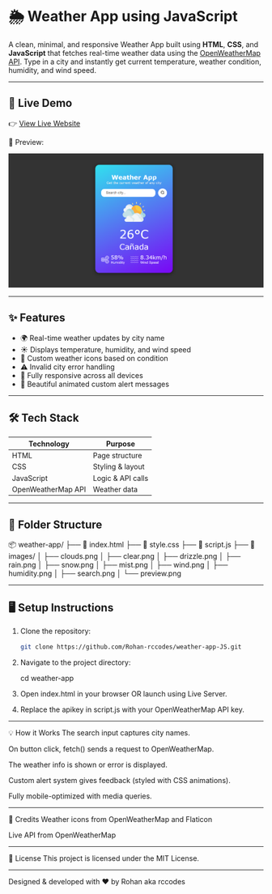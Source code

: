 # 🌦️ Weather App using JavaScript

A clean, minimal, and responsive Weather App built using **HTML**, **CSS**, and **JavaScript** that fetches real-time weather data using the [OpenWeatherMap API](https://openweathermap.org/api). Type in a city and instantly get current temperature, weather condition, humidity, and wind speed.

---

## 🔗 Live Demo

👉 [View Live Website](https://rohan-rccodes.github.io/weather-app/)
  
📸 Preview:

![Weather App Preview](images/preview.png)

---

## ✨ Features

- 🌍 Real-time weather updates by city name  
- ☀️ Displays temperature, humidity, and wind speed  
- 🎯 Custom weather icons based on condition  
- ⚠️ Invalid city error handling  
- 📱 Fully responsive across all devices  
- 🔔 Beautiful animated custom alert messages

---

## 🛠️ Tech Stack

| Technology | Purpose |
|------------|---------|
| HTML       | Page structure |
| CSS        | Styling & layout |
| JavaScript | Logic & API calls |
| OpenWeatherMap API | Weather data |

---

## 📁 Folder Structure

📦 weather-app/
├── 📄 index.html
├── 🎨 style.css
├── 📜 script.js
├── 📁 images/
│ ├── clouds.png
│ ├── clear.png
│ ├── drizzle.png
│ ├── rain.png
│ ├── snow.png
│ ├── mist.png
│ ├── wind.png
│ ├── humidity.png
│ ├── search.png
│ └── preview.png

---

## 🖥️ Setup Instructions

1. Clone the repository:
   ```bash
   git clone https://github.com/Rohan-rccodes/weather-app-JS.git

2. Navigate to the project directory:

    cd weather-app

3. Open index.html in your browser OR launch using Live Server.

4. Replace the apikey in script.js with your OpenWeatherMap API key.

---

💡 How it Works
The search input captures city names.

On button click, fetch() sends a request to OpenWeatherMap.

The weather info is shown or error is displayed.

Custom alert system gives feedback (styled with CSS animations).

Fully mobile-optimized with media queries.

---

🙏 Credits
Weather icons from OpenWeatherMap and Flaticon

Live API from OpenWeatherMap

---

📜 License
This project is licensed under the MIT License.

--- 

Designed & developed with ❤️ by Rohan aka rccodes